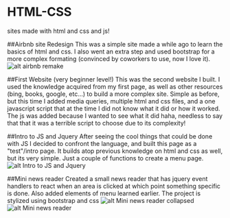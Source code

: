 HTML-CSS
===============
sites made with html and css and js!


##Airbnb site Redesign
This was a simple site made a while ago to learn the basics of html and css. I also went an extra step and used bootstrap for a more complex formating (convinced by coworkers to use, now I love it). 
![alt airbnb remake](https://raw.githubusercontent.com/dcamacho2/Static/master/airbnb.png?token=AG-rM9JWyvFcvoS6t6XljHj1zCONgM_Jks5VezWawA%3D%3D)

##First Website (very beginner level!)
This was the second website I built. I used the knowledge acquired from my first page, as well as other resources (bing, books, google, etc...) to build a more complex site. Simple as before, but this time I added media queries, multiple html and css files, and a one javascript script that at the time I did not know what it did or how it worked. The js was added because I wanted to see what it did haha, needless to say that that it was a terrible script to choose due to its complexity!

##Intro to JS and Jquery
After seeing the cool things that could be done with JS I decided to confront the language, and built this page as a "test"/intro page. It builds atop previous knowledge on html and css as well, but its very simple. Just a couple of functions to create a menu page.
![alt Intro to JS and Jquery](https://raw.githubusercontent.com/dcamacho2/Static/master/interactive.png?token=AG-rM4mBEkF8KXb_3sBruoJBbRoOdh1Pks5VezX8wA%3D%3D)

##Mini news reader
Created a small news reader that has jquery event handlers to react when an area is clicked at which point something specific is done. Also added elements of menu learned earlier. The project is stylized using bootstrap and css
![alt Mini news reader collapsed](https://raw.githubusercontent.com/dcamacho2/Static/master/newscollapsed.png?token=AG-rM_pB3g6z_qv4UqX135o5xDTRehMmks5VezZWwA%3D%3D)
![alt Mini news reader](https://raw.githubusercontent.com/dcamacho2/Static/master/interactive.png?token=AG-rM4mBEkF8KXb_3sBruoJBbRoOdh1Pks5VezX8wA%3D%3D)

